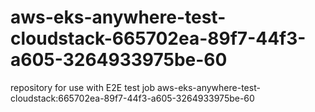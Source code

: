 # aws-eks-anywhere-test-cloudstack-665702ea-89f7-44f3-a605-3264933975be-60
repository for use with E2E test job aws-eks-anywhere-test-cloudstack:665702ea-89f7-44f3-a605-3264933975be-60
